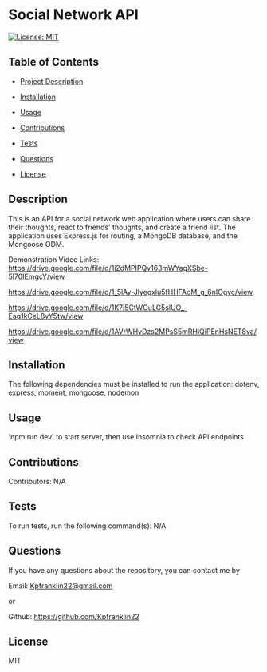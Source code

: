 # Social Network API
  [![License: MIT](https://img.shields.io/badge/License-MIT-yellow.svg)](https://opensource.org/licenses/MIT)

## Table of Contents
  - [Project Description](#description)
  - [Installation](#installation)
  - [Usage](#usage)
  - [Contributions](#contributions)
  - [Tests](#tests)
  - [Questions](#questions)
  
  - [License](#license)

## Description
  This is an API for a social network web application where users can share their thoughts, react to friends' thoughts, and create a friend list. The application uses Express.js for routing, a MongoDB database, and the Mongoose ODM.

Demonstration Video Links:  
https://drive.google.com/file/d/1j2dMPIPQv163mWYagXSbe-5l70IEmgcY/view  

https://drive.google.com/file/d/1_5lAy-Jlyegxlu5fHHFAoM_g_6nIOgvc/view  

https://drive.google.com/file/d/1K7j5CtWGuLG5slUO_-Eaq1kCeL8vY5tw/view  

https://drive.google.com/file/d/1AVrWHvDzs2MPsS5mRHiQiPEnHsNET8va/view  


## Installation 
  The following dependencies must be installed to run the application: dotenv, express, moment, mongoose, nodemon

## Usage
'npm run dev' to start server, then use Insomnia to check API endpoints

## Contributions
Contributors: N/A

## Tests
To run tests, run the following command(s): N/A

## Questions
If you have any questions about the repository, you can contact me by  

Email: Kpfranklin22@gmail.com     

or     

Github: https://github.com/Kpfranklin22


## License
MIT
